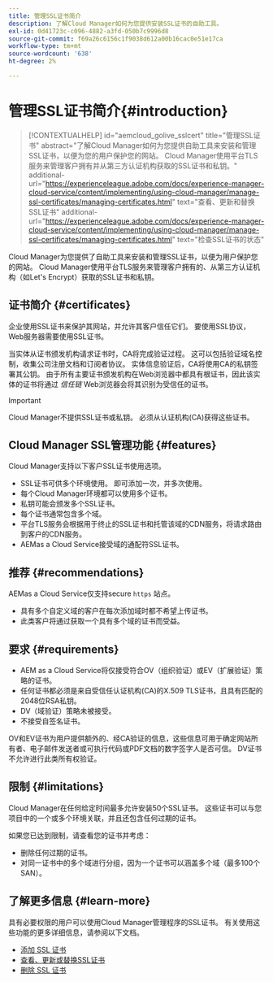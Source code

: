 ```yaml
---
title: 管理SSL证书简介
description: 了解Cloud Manager如何为您提供安装SSL证书的自助工具。
exl-id: 0d41723c-c096-4882-a3fd-050b7c9996d8
source-git-commit: f69a26c6156c1f9038d612a00b16cac0e51e17ca
workflow-type: tm+mt
source-wordcount: '638'
ht-degree: 2%

---
```



# 管理SSL证书简介{#introduction}

>[!CONTEXTUALHELP]
>id="aemcloud_golive_sslcert"
>title="管理SSL证书"
>abstract="了解Cloud Manager如何为您提供自助工具来安装和管理SSL证书，以便为您的用户保护您的网站。 Cloud Manager使用平台TLS服务来管理客户拥有并从第三方认证机构获取的SSL证书和私钥。"
>additional-url="https://experienceleague.adobe.com/docs/experience-manager-cloud-service/content/implementing/using-cloud-manager/manage-ssl-certificates/managing-certificates.html" text="查看、更新和替换SSL证书"
>additional-url="https://experienceleague.adobe.com/docs/experience-manager-cloud-service/content/implementing/using-cloud-manager/manage-ssl-certificates/managing-certificates.html" text="检查SSL证书的状态"

Cloud Manager为您提供了自助工具来安装和管理SSL证书，以便为用户保护您的网站。 Cloud Manager使用平台TLS服务来管理客户拥有的、从第三方认证机构（如Let&#39;s Encrypt）获取的SSL证书和私钥。

## 证书简介 {#certificates}

企业使用SSL证书来保护其网站，并允许其客户信任它们。 要使用SSL协议，Web服务器需要使用SSL证书。

当实体从证书颁发机构请求证书时，CA将完成验证过程。 这可以包括验证域名控制，收集公司注册文档和订阅者协议。 实体信息验证后，CA将使用CA的私钥签署其公钥。 由于所有主要证书颁发机构在Web浏览器中都具有根证书，因此该实体的证书将通过 *信任链* Web浏览器会将其识别为受信任的证书。

>[!IMPORTANT]
>
>Cloud Manager不提供SSL证书或私钥。 必须从认证机构(CA)获得这些证书。

## Cloud Manager SSL管理功能 {#features}

Cloud Manager支持以下客户SSL证书使用选项。

* SSL证书可供多个环境使用。 即可添加一次，并多次使用。
* 每个Cloud Manager环境都可以使用多个证书。
* 私钥可能会颁发多个SSL证书。
* 每个证书通常包含多个域。
* 平台TLS服务会根据用于终止的SSL证书和托管该域的CDN服务，将请求路由到客户的CDN服务。
* AEMas a Cloud Service接受域的通配符SSL证书。

## 推荐 {#recommendations}

AEMas a Cloud Service仅支持secure `https` 站点。

* 具有多个自定义域的客户在每次添加域时都不希望上传证书。
* 此类客户将通过获取一个具有多个域的证书而受益。

## 要求 {#requirements}

* AEM as a Cloud Service将仅接受符合OV（组织验证）或EV（扩展验证）策略的证书。
* 任何证书都必须是来自受信任认证机构(CA)的X.509 TLS证书，且具有匹配的2048位RSA私钥。
* DV（域验证）策略未被接受。
* 不接受自签名证书。

OV和EV证书为用户提供额外的、经CA验证的信息，这些信息可用于确定网站所有者、电子邮件发送者或可执行代码或PDF文档的数字签字人是否可信。 DV证书不允许进行此类所有权验证。

## 限制 {#limitations}

Cloud Manager在任何给定时间最多允许安装50个SSL证书。 这些证书可以与您项目中的一个或多个环境关联，并且还包含任何过期的证书。

如果您已达到限制，请查看您的证书并考虑：

* 删除任何过期的证书。
* 对同一证书中的多个域进行分组，因为一个证书可以涵盖多个域（最多100个SAN）。

## 了解更多信息 {#learn-more}

具有必要权限的用户可以使用Cloud Manager管理程序的SSL证书。 有关使用这些功能的更多详细信息，请参阅以下文档。

* [添加 SSL 证书](/help/implementing/cloud-manager/managing-ssl-certifications/add-ssl-certificate.md)
* [查看、更新或替换SSL证书](/help/implementing/cloud-manager/managing-ssl-certifications/managing-certificates.md)
* [删除 SSL 证书](/help/implementing/cloud-manager/managing-ssl-certifications/managing-certificates.md)
